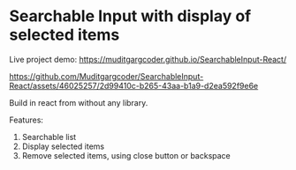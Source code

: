 # Searchable Input with display of selected items

Live project demo: https://muditgargcoder.github.io/SearchableInput-React/

https://github.com/Muditgargcoder/SearchableInput-React/assets/46025257/2d99410c-b265-43aa-b1a9-d2ea592f9e6e

Build in react from without any library.

Features:
1. Searchable list
2. Display selected items
3. Remove selected items, using close button or backspace
